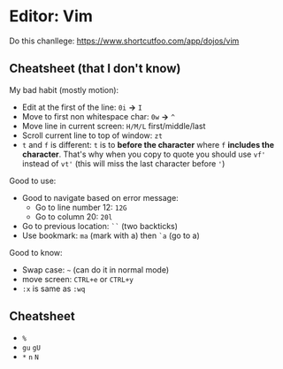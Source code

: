 # Editor: Vim

Do this chanllege: https://www.shortcutfoo.com/app/dojos/vim

## Cheatsheet (that I don't know)

My bad habit (mostly motion):
- Edit at the first of the line: `0i` **->** `I`
- Move to first non whitespace char: `0w` **->** `^`
- Move line in current screen: `H/M/L` first/middle/last
- Scroll current line to top of window: `zt`
- `t` and `f` is different: `t` is to **before the character** where `f` **includes the character**. That's why when you copy to quote you should use `vf'` instead of `vt'` (this will miss the last character before `'`)

Good to use:
- Good to navigate based on error message:
  - Go to line number 12: `12G`
  - Go to column 20: `20l`
- Go to previous location: <code>``</code> (two backticks)
- Use bookmark: `ma` (mark with a) then <code>`a</code> (go to a)

Good to know:
- Swap case: `~` (can do it in normal mode)
- move screen: `CTRL+e` or `CTRL+y`
- `:x` is same as `:wq`


## Cheatsheet
- `%`
- `gu` `gU`
- `*` `n` `N`
